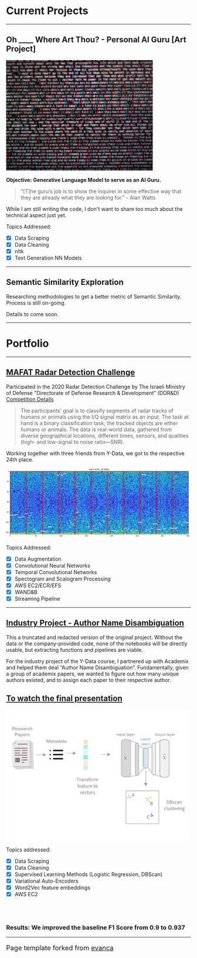 # Current Projects
---

## Oh ____ Where Art Thou? - Personal AI Guru [Art Project]
<img src="images/AI_Guru_logo_small.png?raw=true"/>

**Objective: Generative Language Model to serve as an AI Guru.**

> "[T]he guru’s job is to show the inquirer in some effective way that they are already what they are looking for." - Alan Watts 

While I am still writing the code, I don't want to share too much about the technical aspect just yet.

Topics Addressed:<br>
- [x] Data Scraping
- [x] Data Cleaning
- [x] nltk
- [x] Text Generation NN Models

---

## Semantic Similarity Exploration

Researching methodologies to get a better metric of Semantic Similarity.
Process is still on-going.

Details to come soon.

---

# Portfolio

---

## [MAFAT Radar Detection Challenge](https://github.com/ShaulSolomon/sota-mafat-radar)

Participated in the 2020 Radar Detection Challenge by The Israeli Ministry of Defense "Directorate of Defense Research & Development" (DDR&D) <br>
<a href="https://competitions.codalab.org/competitions/25389#learn_the_details"> Competition Details </a> <br>

> The participants’ goal is to classify segments of radar tracks of humans or animals using the I/Q signal matrix as an input. The task at hand is a binary classification task; the tracked objects are either humans or animals.
The data is real-world data, gathered from diverse geographical locations, different times, sensors, and qualities (high- and low-signal to noise ratio—SNR).

Working together with three friends from Y-Data, we got to the respective 24th place.

<img src="images/mafat_spectro.png?raw=true"/>

Topics Addressed: <br>
- [x] Data Augmentation
- [x] Convolutional Neural Networks
- [x] Temporal Convolutional Networks
- [x] Spectogram and Scalogram Processing
- [x] AWS EC2/ECR/EFS
- [x] WAND&B
- [x] Streaming Pipeline

---

## [Industry Project - Author Name Disambiguation](https://github.com/ShaulSolomon/academix-ydata-project-truncated)

This a truncated and redacted version of the original project. Without the data or the company-provided code, none of the notebooks will be directly usable, but extracting functions and pipelines are viable.

For the industry project of the Y-Data course, I partnered up with Academix and helped them deal “Author Name Disambiguation”. Fundamentally, given a group of academix papers, we wanted to figure out how many unique authors existed, and to assign each paper to their respective author.

## [To watch the final presentation](https://tinyurl.com/y3lepbkz)

<img src="images/Research Papers.png?raw=true"/>

Topics addressed:
<br>
- [x] Data Scraping
- [x] Data Cleaning
- [x] Supervised Learning Methods (Logistic Regression, DBScan)
- [x] Variational Auto-Encoders
- [x] Word2Vec feature embeddings
- [x] AWS EC2

<br><br>
### Results: **We improved the baseline F1 Score from 0.9 to 0.937**

---
<p style="font-size:18px">Page template forked from <a href="https://github.com/evanca/quick-portfolio">evanca</a></p>
<!-- Remove above link if you don't want to attibute -->
